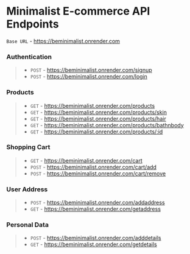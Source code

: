 # Minimalist E-commerce API Endpoints 

`Base URL` - https://beminimalist.onrender.com
### Authentication
> * `POST` - https://beminimalist.onrender.com/signup
> * `POST` - https://beminimalist.onrender.com/login
### Products
> * `GET` - https://beminimalist.onrender.com/products
> * `GET` - https://beminimalist.onrender.com/products/skin
> * `GET` - https://beminimalist.onrender.com/products/hair
> * `GET` - https://beminimalist.onrender.com/products/bathnbody
> * `GET` - https://beminimalist.onrender.com/products/:id
### Shopping Cart
> * `GET` - https://beminimalist.onrender.com/cart
> * `POST` - https://beminimalist.onrender.com/cart/add
> * `POST` - https://beminimalist.onrender.com/cart/remove
### User Address
> * `POST` - https://beminimalist.onrender.com/addaddress
> * `GET` - https://beminimalist.onrender.com/getaddress
### Personal Data
> * `POST` - https://beminimalist.onrender.com/adddetails
> * `GET` - https://beminimalist.onrender.com/getdetails
